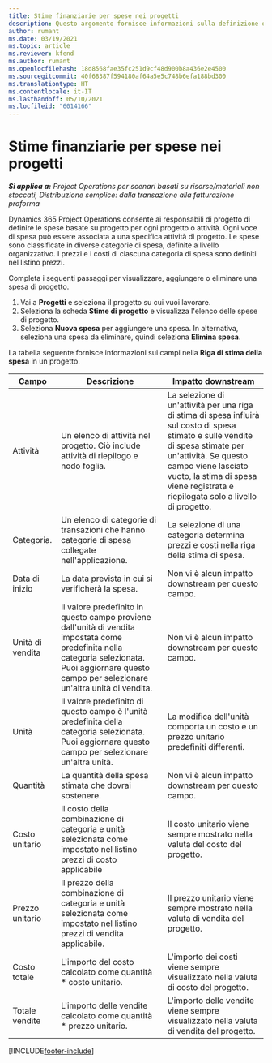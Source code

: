 ```yaml
---
title: Stime finanziarie per spese nei progetti
description: Questo argomento fornisce informazioni sulla definizione o sulla stima delle spese basate sul progetto.
author: rumant
ms.date: 03/19/2021
ms.topic: article
ms.reviewer: kfend
ms.author: rumant
ms.openlocfilehash: 18d8568fae35fc251d9cf48d900b8a436e2e4500
ms.sourcegitcommit: 40f68387f594180af64a5e5c748b6efa188bd300
ms.translationtype: HT
ms.contentlocale: it-IT
ms.lasthandoff: 05/10/2021
ms.locfileid: "6014166"
---
```

# <a name="financial-estimates-for-expenses-on-projects"></a>Stime finanziarie per spese nei progetti
_**Si applica a:** Project Operations per scenari basati su risorse/materiali non stoccati, Distribuzione semplice: dalla transazione alla fatturazione proforma_

Dynamics 365 Project Operations consente ai responsabili di progetto di definire le spese basate su progetto per ogni progetto o attività. Ogni voce di spesa può essere associata a una specifica attività di progetto. Le spese sono classificate in diverse categorie di spesa, definite a livello organizzativo. I prezzi e i costi di ciascuna categoria di spesa sono definiti nel listino prezzi. 

Completa i seguenti passaggi per visualizzare, aggiungere o eliminare una spesa di progetto.

1. Vai a **Progetti** e seleziona il progetto su cui vuoi lavorare.
2. Seleziona la scheda **Stime di progetto** e visualizza l'elenco delle spese di progetto.
3. Seleziona **Nuova spesa** per aggiungere una spesa. In alternativa, seleziona una spesa da eliminare, quindi seleziona **Elimina spesa**.

La tabella seguente fornisce informazioni sui campi nella **Riga di stima della spesa** in un progetto. 

| **Campo** | **Descrizione** | **Impatto downstream** |
| --- | --- | --- |
| Attività | Un elenco di attività nel progetto. Ciò include attività di riepilogo e nodo foglia. | La selezione di un'attività per una riga di stima di spesa influirà sul costo di spesa stimato e sulle vendite di spesa stimate per un'attività. Se questo campo viene lasciato vuoto, la stima di spesa viene registrata e riepilogata solo a livello di progetto. |
| Categoria. | Un elenco di categorie di transazioni che hanno categorie di spesa collegate nell'applicazione. | La selezione di una categoria determina prezzi e costi nella riga della stima di spesa. |
| Data di inizio | La data prevista in cui si verificherà la spesa. | Non vi è alcun impatto downstream per questo campo. |
| Unità di vendita | Il valore predefinito in questo campo proviene dall'unità di vendita impostata come predefinita nella categoria selezionata. Puoi aggiornare questo campo per selezionare un'altra unità di vendita. | Non vi è alcun impatto downstream per questo campo. |
| Unità | Il valore predefinito di questo campo è l'unità predefinita della categoria selezionata. Puoi aggiornare questo campo per selezionare un'altra unità. | La modifica dell'unità comporta un costo e un prezzo unitario predefiniti differenti. |
| Quantità | La quantità della spesa stimata che dovrai sostenere. | Non vi è alcun impatto downstream per questo campo. |
| Costo unitario | Il costo della combinazione di categoria e unità selezionata come impostato nel listino prezzi di costo applicabile | Il costo unitario viene sempre mostrato nella valuta del costo del progetto. |
| Prezzo unitario | Il prezzo della combinazione di categoria e unità selezionata come impostato nel listino prezzi di vendita applicabile. | Il prezzo unitario viene sempre mostrato nella valuta di vendita del progetto. |
| Costo totale | L'importo del costo calcolato come quantità \* costo unitario.| L'importo dei costi viene sempre visualizzato nella valuta di costo del progetto. |
| Totale vendite | L'importo delle vendite calcolato come quantità \* prezzo unitario. | L'importo delle vendite viene sempre visualizzato nella valuta di vendita del progetto. |


[!INCLUDE[footer-include](../includes/footer-banner.md)]
